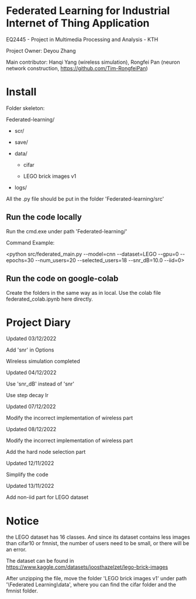 # Federated Learning for Industrial Internet of Thing Application

EQ2445 - Project in Multimedia Processing and Analysis - KTH

Project Owner: Deyou Zhang

Main contributor: Hanqi Yang (wireless simulation), Rongfei Pan (neuron network construction, https://github.com/Tim-RongfeiPan)

# Install

Folder skeleton:

Federated-learning/

  - scr/
  
  - save/
  
  - data/
    
    - cifar
    
    - LEGO brick images v1
  
  - logs/
  
All the .py file should be put in the folder 'Federated-learning/src'

## Run the code locally
Run the cmd.exe under path 'Federated-learning/'

Command Example:

<python src/federated_main.py --model=cnn --dataset=LEGO --gpu=0 --epochs=30 --num_users=20 --selected_users=18 --snr_dB=10.0 --iid=0> 

## Run the code on google-colab
Create the folders in the same way as in local. Use the colab file federated_colab.ipynb here directly.

# Project Diary

Updated 03/12/2022

Add 'snr' in Options

Wireless simulation completed

Updated 04/12/2022

Use 'snr_dB' instead of 'snr'

Use step decay lr

Updated 07/12/2022

Modify the incorrect implementation of wireless part

Updated 08/12/2022

Modify the incorrect implementation of wireless part

Add the hard node selection part

Updated 12/11/2022

Simplify the code

Updated 13/11/2022

Add non-iid part for LEGO dataset

# Notice

the LEGO dataset has 16 classes. And since its dataset contains less images than cifar10 or fmnist, the number of users need to be small, or there will be an error.

The dataset can be found in https://www.kaggle.com/datasets/joosthazelzet/lego-brick-images

After unzipping the file, move the folder 'LEGO brick images v1' under path '\Federated Learning\data', where you can find the cifar folder and the fmnist folder.
